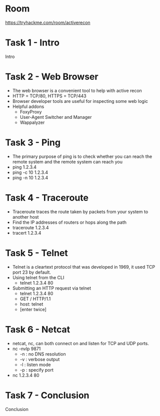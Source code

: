 # Room
https://tryhackme.com/room/activerecon

# Task 1 - Intro
Intro

# Task 2 - Web Browser
* The web browser is a convenient tool to help with active recon
* HTTP = TCP/80, HTTPS = TCP/443
* Browser developer tools are useful for inspecting some web logic
* Helpful addons
    * FoxyProxy
    * User-Agent Switcher and Manager
    * Wappalyzer

# Task 3 - Ping
* The primary purpose of ping is to check whether you can reach the remote system and the remote system can reach you
* ping 1.2.3.4
* ping -c 10 1.2.3.4
* ping -n 10 1.2.3.4

# Task 4 - Traceroute
* Traceroute traces the route taken by packets from your system to another host
* Find the IP addresses of routers or hops along the path
* traceroute 1.2.3.4
* tracert 1.2.3.4

# Task 5 - Telnet
* Telnet is a cleartext protocol that was developed in 1969, it used TCP port 23 by default.
* Using telnet from the CLI
    * telnet 1.2.3.4 80
* Submitting an HTTP request via telnet
    * telnet 1.2.3.4 80
    * GET / HTTP/1.1
    * host: telnet
    * [enter twice]

# Task 6 - Netcat
* netcat, nc, can both connect on and listen for TCP and UDP ports.
* nc -nvlp 9871
    * -n : no DNS resolution
    * -v : verbose output
    * -l : listen mode
    * -p : specify port
* nc 1.2.3.4 80

# Task 7 - Conclusion
Conclusion